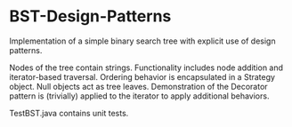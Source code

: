 # BST-Design-Patterns
Implementation of a simple binary search tree with explicit use of design patterns.

Nodes of the tree contain strings. Functionality includes node addition and iterator-based traversal. Ordering behavior is encapsulated in a Strategy object. Null objects act as tree leaves. Demonstration of the Decorator pattern is (trivially) applied to the iterator to apply additional behaviors.

TestBST.java contains unit tests.
